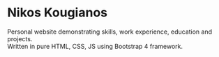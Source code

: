 # Nikos Kougianos 
Personal website demonstrating skills, work experience, education and projects. <br>
Written in pure HTML, CSS, JS using Bootstrap 4 framework.
